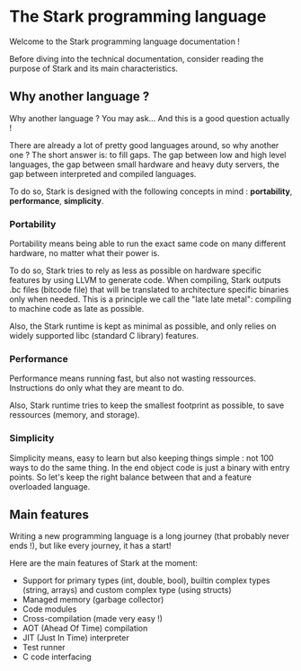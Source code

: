 # The Stark programming language

Welcome to the Stark programming language documentation !

Before diving into the technical documentation, consider reading the purpose of Stark and its main characteristics.

## Why another language ?

Why another language ? You may ask... And this is a good question actually !

There are already a lot of pretty good languages around, so why another one ? The short answer is: to fill gaps. The gap between low and high level languages, the gap between small hardware and heavy duty servers, the gap between interpreted and compiled languages.

To do so, Stark is designed with the following concepts in mind : **portability**, **performance**, **simplicity**.

### Portability

Portability means being able to run the exact same code on many different hardware, no matter what their power is.

To do so, Stark tries to rely as less as possible on hardware specific features by using LLVM to generate code. When compiling, Stark outputs .bc files (bitcode file) that will be translated to architecture specific binaries only when needed. This is a principle we call the "late late metal": compiling to machine code as late as possible.

Also, the Stark runtime is kept as minimal as possible, and only relies on widely supported libc (standard C library) features.

### Performance

Performance means running fast, but also not wasting ressources. Instructions do only what they are meant to do.

Also, Stark runtime tries to keep the smallest footprint as possible, to save ressources (memory, and storage).

### Simplicity

Simplicity means, easy to learn but also keeping things simple : not 100 ways to do the same thing. In the end object code is just a binary with entry points. So let's keep the right balance between that and a feature overloaded language.

## Main features

Writing a new programming language is a long journey (that probably never ends !), but like every journey, it has a start!

Here are the main features of Stark at the moment:
- Support for primary types (int, double, bool), builtin complex types (string, arrays) and custom complex type (using structs)
- Managed memory (garbage collector)
- Code modules
- Cross-compilation (made very easy !)
- AOT (Ahead Of Time) compilation
- JIT (Just In Time) interpreter
- Test runner
- C code interfacing
